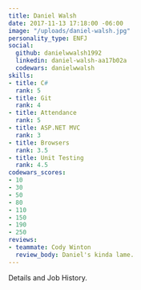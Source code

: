 ```yaml
---
title: Daniel Walsh
date: 2017-11-13 17:18:00 -06:00
image: "/uploads/daniel-walsh.jpg"
personality_type: ENFJ
social:
  github: danielwwalsh1992
  linkedin: daniel-walsh-aa17b02a
  codewars: danielwwalsh
skills:
- title: C#
  rank: 5
- title: Git
  rank: 4
- title: Attendance
  rank: 5
- title: ASP.NET MVC
  rank: 3
- title: Browsers
  rank: 3.5
- title: Unit Testing
  rank: 4.5
codewars_scores:
- 10
- 30
- 50
- 80
- 110
- 150
- 190
- 250
reviews:
- teammate: Cody Winton
  review_body: Daniel's kinda lame.
---
```


Details and Job History.